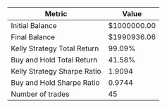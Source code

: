 | Metric | Value |
| --- | --- |
| Initial Balance | $1000000.00 |
| Final Balance | $1990936.06 |
| Kelly Strategy Total Return | 99.09% |
| Buy and Hold Total Return | 41.58% |
| Kelly Strategy Sharpe Ratio | 1.9094 |
| Buy and Hold Sharpe Ratio | 0.9744 |
| Number of trades | 45 |
